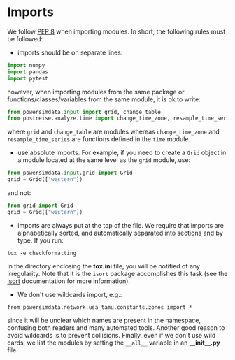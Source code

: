 # Imports

We follow [PEP 8][PEP 8 imports] when importing modules. In short, the following rules must be followed:
* imports should be on separate lines:
```python
import numpy
import pandas
import pytest
```
however, when importing modules from the same package or functions/classes/variables from the same module, it is ok to write:
```python
from powersimdata.input import grid, change_table
from postreise.analyze.time import change_time_zone, resample_time_series
```
where `grid` and `change_table` are modules whereas `change_time_zone` and `resample_time_series` are functions defined in the `time` module.
* use absolute imports. For example, if you need to create a `Grid` object in a module located at the same level as the `grid` module, use:
```python
from powersimdata.input.grid import Grid
grid = Grid(["western"])
```
and not:
```python
from grid import Grid
grid = Grid(["western"])
```
* imports are always put at the top of the file. We require that imports are alphabetically sorted, and automatically separated into sections and by type. If you run:
```
tox -e checkformatting
```
in the directory enclosing the **tox.ini** file, you will be notified of any irregularity. Note that it is the `isort` package accomplishes this task (see the [isort] documentation for more information).
* We don't use wildcards import, e.g.:
```
from powersimdata.network.usa_tamu.constants.zones import *
```
since it will be unclear which names are present in the namespace, confusing both readers and many automated tools. Another good reason to avoid wildcards is to prevent collisions. Finally, even if we don't use wild cards, we list the modules by setting the `__all__` variable in an **\_\_init\_\_.py** file.

[PEP 8 imports]: https://www.python.org/dev/peps/pep-0008/#imports
[isort]: https://pycqa.github.io/isort/
